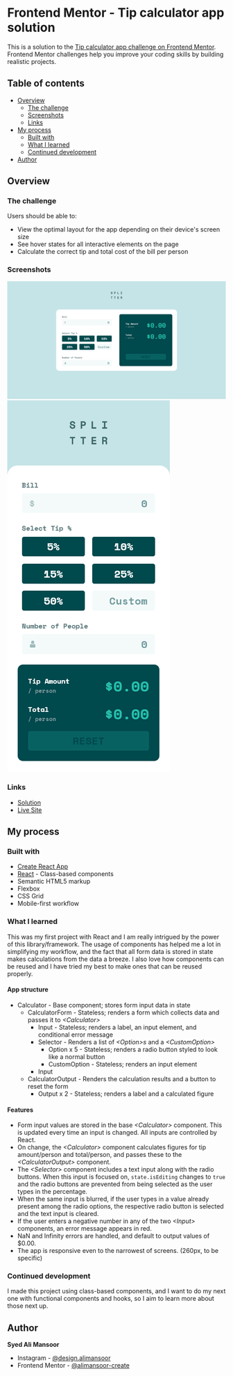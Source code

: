 # Frontend Mentor - Tip calculator app solution

This is a solution to the [Tip calculator app challenge on Frontend Mentor](https://www.frontendmentor.io/challenges/tip-calculator-app-ugJNGbJUX). Frontend Mentor challenges help you improve your coding skills by building realistic projects.

## Table of contents

- [Overview](#overview)
  - [The challenge](#the-challenge)
  - [Screenshots](#screenshots)
  - [Links](#links)
- [My process](#my-process)
  - [Built with](#built-with)
  - [What I learned](#what-i-learned)
  - [Continued development](#continued-development)
- [Author](#author)

## Overview

### The challenge

Users should be able to:

- View the optimal layout for the app depending on their device's screen size
- See hover states for all interactive elements on the page
- Calculate the correct tip and total cost of the bill per person

### Screenshots

![Desktop screenshot](./screenshot-desktop.png)
![Mobile screenshot](./screenshot-mobile.png)

### Links

- [Solution](#)
- [Live Site](https://alimansoor-create.github.io/frontend-mentor/tip-calculator-app)

## My process

### Built with

- [Create React App](https://create-react-app.dev)
- [React](https://reactjs.org/) - Class-based components
- Semantic HTML5 markup
- Flexbox
- CSS Grid
- Mobile-first workflow

### What I learned

This was my first project with React and I am really intrigued by the power of this library/framework. The usage of components has helped me a lot in simplifying my workflow, and the fact that all form data is stored in state makes calculations from the data a breeze. I also love how components can be reused and I have tried my best to make ones that can be reused properly.

#### App structure

- Calculator - Base component; stores form input data in state
  - CalculatorForm - Stateless; renders a form which collects data and passes it to _\<Calculator>_
    - Input - Stateless; renders a label, an input element, and conditional error message
    - Selector - Renders a list of _\<Option>s_ and a _\<CustomOption>_
      - Option x 5 - Stateless; renders a radio button styled to look like a normal button
      - CustomOption - Stateless; renders an input element
    - Input
  - CalculatorOutput - Renders the calculation results and a button to reset the form
    - Output x 2 - Stateless; renders a label and a calculated figure

#### Features

- Form input values are stored in the base _\<Calculator>_ component. This is updated every time an input is changed. All inputs are controlled by React.
- On change, the _\<Calculator>_ component calculates figures for tip amount/person and total/person, and passes these to the _\<CalculatorOutput>_ component.
- The _\<Selector>_ component includes a text input along with the radio buttons. When this input is focused on, `state.isEditing` changes to `true` and the radio buttons are prevented from being selected as the user types in the percentage.
- When the same input is blurred, if the user types in a value already present among the radio options, the respective radio button is selected and the text input is cleared.
- If the user enters a negative number in any of the two _\<Input>_ components, an error message appears in red.
- NaN and Infinity errors are handled, and default to output values of $0.00.
- The app is responsive even to the narrowest of screens. (260px, to be specific)

### Continued development

I made this project using class-based components, and I want to do my next one with functional components and hooks, so I aim to learn more about those next up.

## Author

**Syed Ali Mansoor**

- Instagram - [@design.alimansoor](https://www.instagram.com/design.alimansoor)
- Frontend Mentor - [@alimansoor-create](https://www.frontendmentor.io/profile/alimansoor-create)
